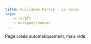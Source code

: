```yaml
---
title: Guillaume Farley - La looze
tags:
    - -draft
    - musique/chanson
---
```


Page créée automatiquement, mais vide.
